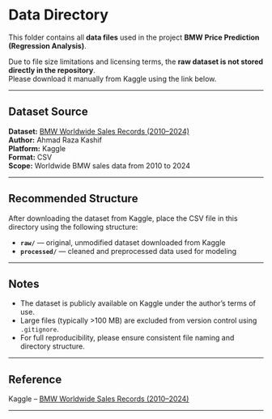 # Data Directory

This folder contains all **data files** used in the project **BMW Price Prediction (Regression Analysis)**.

Due to file size limitations and licensing terms, the **raw dataset is not stored directly in the repository**.  
Please download it manually from Kaggle using the link below.

---

## Dataset Source

**Dataset:** [BMW Worldwide Sales Records (2010–2024)](https://www.kaggle.com/datasets/ahmadrazakashif/bmw-worldwide-sales-records-20102024?select=BMW+sales+data+%282010-2024%29+%281%29.csv)  
**Author:** Ahmad Raza Kashif  
**Platform:** Kaggle  
**Format:** CSV  
**Scope:** Worldwide BMW sales data from 2010 to 2024  

---

## Recommended Structure

After downloading the dataset from Kaggle, place the CSV file in this directory using the following structure:

- **`raw/`** — original, unmodified dataset downloaded from Kaggle  
- **`processed/`** — cleaned and preprocessed data used for modeling  

---

## Notes

- The dataset is publicly available on Kaggle under the author’s terms of use.  
- Large files (typically >100 MB) are excluded from version control using `.gitignore`.  
- For full reproducibility, please ensure consistent file naming and directory structure.  

---

## Reference

Kaggle – [BMW Worldwide Sales Records (2010–2024)](https://www.kaggle.com/datasets/ahmadrazakashif/bmw-worldwide-sales-records-20102024)

---


